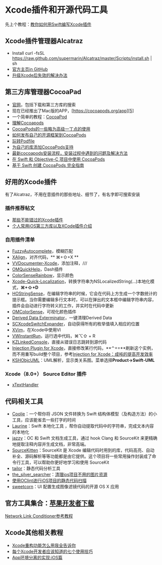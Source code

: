 # Xcode插件和开源代码工具
先上个教程：[教你如何用Swift编写Xcode插件][1]

## Xcode插件管理器Alcatraz
- Install
	curl -fsSL https://raw.github.com/supermarin/Alcatraz/master/Scripts/install.sh | sh
- [官方主页in GitHub][2]
 - [升级Xcode后失效的解决办法][3]

## 第三方库管理器CocoaPad
- [官网][4]，包括下载和第三方库的搜索
- 现在已经推出了Mac版的APP，[https://cocoapods.org/app][5]
- 一个简单的教程：[CocoaPod][6]
- [理解Cocoapods][7]
- [CocoaPods的一些略为高级一丁点的使用][8]
- [如何发布自己的开源框架到CocoaPods][9]
- [玩转Podfile][10]
- [为自己的库添加CocoaPods支持][11]
- [最新cocoapods安装流程，安装过程中遇到的问题及解决方法][12]
- [在 Swift 和 Objective-C 项目中使用 CocoaPods][13]
- [基于 Swift 创建 CocoaPods 完全指南][14]

## 好用的Xcode插件
有了Alcatraz，不用在意插件的那些地址、细节了，有名字即可搜索安装
### 插件推荐帖文
- [那些不能错过的Xcode插件][15]
- [个人常用iOS第三方库以及XCode插件介绍][16]

### 自用插件清单
- [FuzzyAutocomplete][17]，模糊匹配
- [XAlign][18]，对齐代码，** ⌘+⇧+X **
- [VVDocumenter-Xcode][19]，添加注释，///
- [OMQuickHelp][20]，Dash插件　
- [ColorSenseRainbow][21]，显示颜色
- [Xcode-Quick-Localization][22]，转换字符串为NSLocalizedString(…)本地化模式，**⌘+⇧+D**
- [HOStringSense][23]，在编辑字符串的时候，它会在代码上方生成一个字数统计的提示框。当你需要编辑多行文本时，可以在弹出的文本框中编辑字符串内容，插件会自动进行字符转义的工作，并实时在代码中更新
- [OMColorSense][24]，可视化颜色插件
- [Derived Data Exterminator][25]，一键清理Derived Data
- [SCXcodeSwitchExpander][26]，自动获得所有的枚举值填入相应的位置
- [XVim][27]，在Xcode中使用VI
- [VWInstantRun][28]，运行选中代码，⌘⌥⇧ + R
- [KZLinkedConsole][29]，直接从错误日志跳转到源代码
- [Injection Plugin for Xcode][30]，直接修改某行代码，**⌃+=**刷新这个实例，而不用重写build整个项目，参考[Injection for Xcode：成吨的提高开发效率][31]
- [KSHObjcUML][32]：UML解析，显示类关系图。菜单选择**Product-\>Swift-UML**

### Xcode（8.0+） Source Editor 插件
- [xTextHandler][33]

## 代码相关工具
- [Coolie][34]：一个帮你将 JSON 文件转换为 Swift 结构体模型（及构造方法）的小工具，应该能省去一些打字的时间
- [Laurine][35]：Swift 本地化工具 ，帮你自动提取代码中的字符串，完成文本内容的本地化
- [jazzy][36]：OC 和 Swift 文档生成工具，通过 hook Clang 和 SourceKit 来更精确地提取注释内容并生成文档，非常高端。
- [SourceKitten][37]：SourceKit 是 Xcode 编辑代码时用到的库，代码高亮、自动补全、源码解析等等功能都是由它提供。这个项目将一些常用操作封装成了命令行工具，可以帮助你更好地学习和使用 SourceKit
- [tailor][38]：静态代码分析工具
- [the\_silver\_searcher][39]：[清理ios项目不用的图片资源][40]
- [使用OClint进行iOS项目的静态代码扫描][41]
- [sweetcorn][42]：UI 配置生成图像滤镜代码的开源 OS X 应用

## 官方工具集合：[苹果开发者下载][43]
[Network Link Conditioner参考教程][44]

## Xcode其他相关教程
- [Xcode重构功能怎么用我全告诉你][45]
- [每个Xcode开发者应该知道的七个使用技巧][46]
- [App环境分离的实现:iOS篇][47]

[1]:	http://www.cocoachina.com/swift/20151231/14837.html
[2]:	https://github.com/supermarin/Alcatraz
[3]:	http://conanwhf.gitcafe.io/2015/11/05/Alcatraz/
[4]:	https://cocoapods.org
[5]:	https://cocoapods.org/app
[6]:	http://conanwhf.gitcafe.io/2015/09/20/CocoaPod/
[7]:	https://segmentfault.com/a/1190000005041357 "理解Cocoapods"
[8]:	http://supermao.cn/cocoapodsde-xie-lue-wei-gao-ji-ding-dian-de-shi-yong/
[9]:	http://www.jianshu.com/p/32ba94d41861 "如何发布自己的开源框架到CocoaPods"
[10]:	http://www.cnblogs.com/Mr-ios/p/5310666.html "玩转Podfile"
[11]:	http://www.saitjr.com/ios/ios-trunk-cocoapods.html
[12]:	http://www.cnblogs.com/guanshenbao/p/5534578.html "最新cocoapods安装流程，安装过程中遇到的问题及解决方法"
[13]:	http://swift.gg/2016/07/13/using-cocoapods-in-your-swift-and-objective-c-projects/ "在 Swift 和 Objective-C 项目中使用 CocoaPods"
[14]:	http://swift.gg/2016/12/15/cocoapods-making-guide/ "基于 Swift 创建 CocoaPods 完全指南"
[15]:	http://www.cocoachina.com/industry/20130918/7022.html
[16]:	http://adad184.com/2015/07/08/my-favorite-libraries-and-plugins/#Xcode%E6%8F%92%E4%BB%B6
[17]:	https://github.com/FuzzyAutocomplete/FuzzyAutocompletePlugin
[18]:	https://github.com/qfish/XAlign
[19]:	https://github.com/onevcat/VVDocumenter-Xcode
[20]:	https://github.com/omz/Dash-Plugin-for-Xcode
[21]:	https://github.com/NorthernRealities/ColorSenseRainbow "ColorSenseRainbow"
[22]:	https://github.com/nanaimostudio/Xcode-Quick-Localization "Xcode-Quick-Localization"
[23]:	https://github.com/holtwick/HOStringSense-for-Xcode "HOStringSense"
[24]:	https://github.com/omz/ColorSense-for-Xcode "OMColorSense"
[25]:	https://github.com/kattrali/deriveddata-exterminator "8.Derived Data Exterminator"
[26]:	https://github.com/stefanceriu/SCXcodeSwitchExpander "4.SCXcodeSwitchExpander"
[27]:	https://github.com/XVimProject/XVim "XVim"
[28]:	https://github.com/wangshengjia/VWInstantRun "VWInstantRun"
[29]:	https://github.com/krzysztofzablocki/KZLinkedConsole "KZLinkedConsole"
[30]:	https://github.com/johnno1962/injectionforxcode "Injection Plugin for Xcode"
[31]:	http://www.jianshu.com/p/27be46d5e5d4 "Injection for Xcode：成吨的提高开发效率"
[32]:	https://github.com/kimsungwhee/KSHObjcUML "KSHObjcUML"
[33]:	https://github.com/cyanzhong/xTextHandler "xTextHandler"
[34]:	https://github.com/nixzhu/Coolie "Coolie"
[35]:	https://github.com/JiriTrecak/Laurine "Laurine"
[36]:	https://github.com/realm/jazzy "jazzy"
[37]:	https://github.com/jpsim/SourceKitten "SourceKitten"
[38]:	https://github.com/sleekbyte/tailor "tailor"
[39]:	https://github.com/ggreer/the_silver_searcher "the_silver_searcher"
[40]:	https://segmentfault.com/a/1190000004852744 "清理ios项目不用的图片资源"
[41]:	http://blog.yourtion.com/static-code-analysis-ios-using-oclint.html
[42]:	https://github.com/FlexMonkey/sweetcorn "sweetcorn"
[43]:	https://developer.apple.com/downloads/index.action?q=Hardware%20IO%20Tools "苹果开发者下载"
[44]:	http://nshipster.cn/network-link-conditioner/ "Network Link Conditioner"
[45]:	http://www.jianshu.com/p/595b7f03e76a "Xcode重构功能怎么用我全告诉你"
[46]:	http://www.cocoachina.com/ios/20160304/15558.html
[47]:	http://keeganlee.me/post/architecture/20160404 "App环境分离的实现:iOS篇"